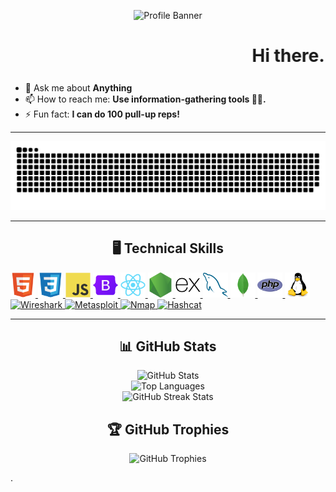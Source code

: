 <!-- Banner GIF -->
<p align="center">
  <img src="https://media.giphy.com/media/v1.Y2lkPTc5MGI3NjExbXFzamY5b3liZWlxbTljMG01cWtndzNjZnd6bjlyZ3J4NHRrMTZhbyZlcD12MV9naWZzX3NlYXJjaCZjdD1n/YQitE4YNQNahy/giphy.gif" alt="Profile Banner" width="100%" height="300px">
</p>

<!-- Introduction with Moving Text -->
<h1 align="center">
  <marquee behavior="scroll" direction="left">Hi there... I'm oZa ;The last of the honorable outlaws</marquee>
</h1>

- 💬 Ask me about **Anything**
- 📫 How to reach me: **Use information-gathering tools 👨‍💻.**
- ⚡ Fun fact: **I can do 100 pull-up reps!**

---

<!-- Snake Game (centered) -->
<p align="center">
  <img src="https://github.com/Platane/snk/raw/output/github-contribution-grid-snake.svg" alt="Snake Game" width="600">
</p>

---

<!-- Technical Skills -->
<h2 align="center">🖥️ Technical Skills</h2>

<p align="left">
  <!-- Web Development Skills -->
  <a href="https://developer.mozilla.org/en-US/docs/Web/HTML" target="_blank">
    <img src="https://raw.githubusercontent.com/devicons/devicon/master/icons/html5/html5-original.svg" alt="HTML" width="40" height="40"/>
  </a>
  <a href="https://developer.mozilla.org/en-US/docs/Web/CSS" target="_blank">
    <img src="https://raw.githubusercontent.com/devicons/devicon/master/icons/css3/css3-original.svg" alt="CSS" width="40" height="40"/>
  </a>
  <a href="https://developer.mozilla.org/en-US/docs/Web/JavaScript" target="_blank">
    <img src="https://raw.githubusercontent.com/devicons/devicon/master/icons/javascript/javascript-original.svg" alt="JavaScript" width="40" height="40"/>
  </a>
  <a href="https://getbootstrap.com" target="_blank">
    <img src="https://raw.githubusercontent.com/devicons/devicon/master/icons/bootstrap/bootstrap-original.svg" alt="Bootstrap" width="40" height="40"/>
  </a>
  <a href="https://reactjs.org/" target="_blank">
    <img src="https://raw.githubusercontent.com/devicons/devicon/master/icons/react/react-original.svg" alt="React" width="40" height="40"/>
  </a>
  <a href="https://nodejs.org/" target="_blank">
    <img src="https://raw.githubusercontent.com/devicons/devicon/master/icons/nodejs/nodejs-original.svg" alt="Node.js" width="40" height="40"/>
  </a>
  <a href="https://expressjs.com/" target="_blank">
    <img src="https://raw.githubusercontent.com/devicons/devicon/master/icons/express/express-original.svg" alt="Express.js" width="40" height="40"/>
  </a>
  <a href="https://www.mysql.com/" target="_blank">
    <img src="https://raw.githubusercontent.com/devicons/devicon/master/icons/mysql/mysql-original.svg" alt="MySQL" width="40" height="40"/>
  </a>
  <a href="https://www.mongodb.com/" target="_blank">
    <img src="https://raw.githubusercontent.com/devicons/devicon/master/icons/mongodb/mongodb-original.svg" alt="MongoDB" width="40" height="40"/>
  </a>
  <a href="https://www.php.net" target="_blank">
    <img src="https://raw.githubusercontent.com/devicons/devicon/master/icons/php/php-original.svg" alt="PHP" width="40" height="40"/>
  </a>
  <!-- Kali Linux Related Skills -->
  <a href="https://www.kali.org/" target="_blank">
    <img src="https://raw.githubusercontent.com/devicons/devicon/master/icons/linux/linux-original.svg" alt="Linux" width="40" height="40"/>
  </a>
  <a href="https://www.wireshark.org/" target="_blank">
    <img src="https://www.vectorlogo.zone/logos/wireshark/wireshark-icon.svg" alt="Wireshark" width="40" height="40"/>
  </a>
  <a href="https://www.metasploit.com/" target="_blank">
    <img src="https://avatars.githubusercontent.com/u/16986323?s=280&v=4" alt="Metasploit" width="40" height="40"/>
  </a>
  <a href="https://www.nmap.org/" target="_blank">
    <img src="https://nmap.org/images/nmap-logo-256x256.png" alt="Nmap" width="40" height="40"/>
  </a>
  <a href="https://www.kali.org/tools/hashcat/" target="_blank">
    <img src="https://upload.wikimedia.org/wikipedia/commons/thumb/5/5c/Hashcat_logo.png/600px-Hashcat_logo.png" alt="Hashcat" width="40" height="40"/>
  </a>
</p>

---

<!-- GitHub Stats -->
<h2 align="center">📊 GitHub Stats</h2>

<p align="center">
  <img src="https://github-readme-stats.vercel.app/api?username=oza0&theme=radical&show_icons=true&hide_border=false&include_all_commits=true&count_private=true" alt="GitHub Stats" />
  <br />
  <img src="https://github-readme-stats.vercel.app/api/top-langs/?username=oza0&theme=radical&layout=compact&hide_border=false&include_all_commits=true&count_private=true" alt="Top Languages" />
  <br />
  <img src="https://github-readme-streak-stats.herokuapp.com/?user=oza0&theme=radical&hide_border=false" alt="GitHub Streak Stats" />
</p>

<!-- GitHub Trophies -->
<h2 align="center">🏆 GitHub Trophies</h2>
<p align="center">
  <img src="https://github-profile-trophy.vercel.app/?username=oza0&theme=radical&no-frame=false&no-bg=true&margin-w=4" alt="GitHub Trophies" />
</p>
.
